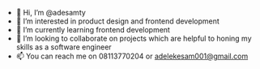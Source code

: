 - 👋 Hi, I’m @adesamty
- 👀 I’m interested in product design and frontend development
- 🌱 I’m currently learning frontend development 
- 💞️ I’m looking to collaborate on projects which are helpful to honing my skills as a software engineer
- 📫 You can reach me on 08113770204 or adelekesam001@gmail.com

<!---
adesamty/adesamty is a ✨ special ✨ repository because its `README.md` (this file) appears on your GitHub profile.
You can click the Preview link to take a look at your changes.
--->
